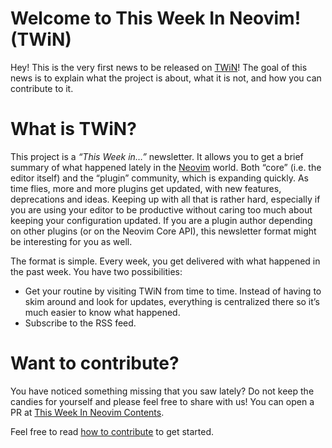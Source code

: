 # Welcome to This Week In Neovim! (TWiN)

Hey! This is the very first news to be released on [TWiN](https://this-week-in-neovim.org)! The goal of this news is to
explain what the project is about, what it is not, and how you can contribute to it.

# What is TWiN?

This project is a _“This Week in…”_ newsletter. It allows you to get a brief summary of what happened lately in the
[Neovim](https://neovim.io) world. Both “core” (i.e. the editor itself) and the “plugin” community, which is expanding
quickly. As time flies, more and more plugins get updated, with new features, deprecations and ideas. Keeping up with
all that is rather hard, especially if you are using your editor to be productive without caring too much about keeping
your configuration updated. If you are a plugin author depending on other plugins (or on the Neovim Core API), this
newsletter format might be interesting for you as well.

The format is simple. Every week, you get delivered with what happened in the past week. You have two possibilities:

- Get your routine by visiting TWiN from time to time. Instead of having to skim around and look for updates, everything
  is centralized there so it’s much easier to know what happened.
- Subscribe to the RSS feed.

# Want to contribute?

You have noticed something missing that you saw lately? Do not keep the candies for yourself and please feel free to
share with us! You can open a PR at [This Week In Neovim Contents](https://github.com/phaazon/this-week-in-neovim-contents).

Feel free to read [how to contribute](https://github.com/phaazon/this-week-in-neovim-contents/README.md#how-to-contribute) to get started.
